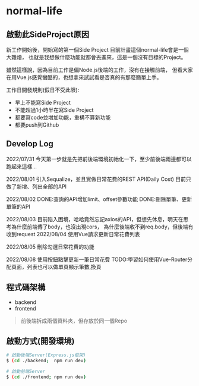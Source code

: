 # normal-life
## 啟動此SideProject原因 

新工作開始後，開始寫的第一個Side Project
目前計畫這個normal-life會是一個大雜燴，
也就是我想做什麼功能就都會丟進來，這是一個沒有目標的Project。

雖然這樣說，因為目前工作是偏Node.js後端的工作，沒有在接觸前端，
但看大家在用Vue.js感覺蠻酷的，也想拿來試試看是否真的有那麼簡單上手。

工作日開發規則(假日不受此限):
- 早上不能寫Side Project
- 不能超過1小時半在寫Side Project
- 都要寫code並增加功能，重構不算新功能
- 都要push到Github
## Develop Log
2022/07/31
今天第一步就是先把前後端環境初始化一下，至少前後端兩邊都可以跑起來這樣...

2022/08/01
引入Sequalize，並且實做日常花費的REST API(Daily Cost)
目前只做了新增、列出全部的API

2022/08/02
DONE:查詢的API增加limit、offset參數功能
DONE:刪除單筆、更新單筆的API

2022/08/03
目前陷入困境，哈哈竟然忘記axios的API，但想先休息，明天在思考為什麼前端傳了body，也沒出現cors，
為什麼後端收不到req.body，但後端有收到request
2022/08/04
使用Vue請求更新日常花費列表

2022/08/05
刪除勾選日常花費的功能

2022/08/08
使用按鈕點擊更新一筆日常花費
TODO:學習如何使用Vue-Router分配頁面，列表也可以做單頁顯示筆數,換頁

## 程式碼架構
- backend 
- frontend
> 前後端拆成兩個資料夾，但存放於同一個Repo

## 啟動方式(開發環境)
```bash
# 啟動後端Server(Express.js框架)
$ (cd ./backend;  npm run dev) 

# 啟動前端Server
$ (cd ./frontend; npm run dev)
```